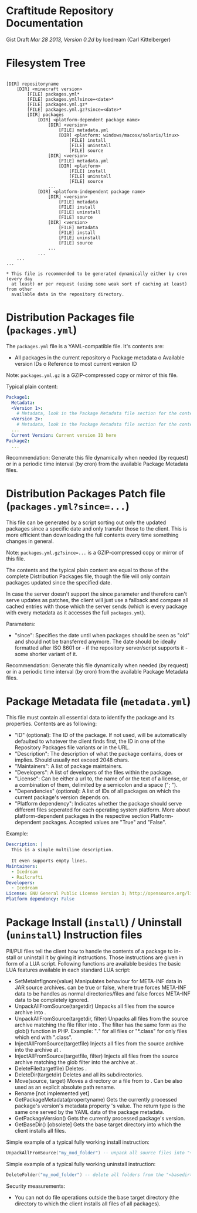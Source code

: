# Craftitude Repository Documentation
Gist Draft *Mar 28 2013, Version 0.2d*
by Icedream (Carl Kittelberger)

Filesystem Tree
===============

```text

[DIR] repositoryname
	[DIR] <minecraft version>
  		[FILE] packages.yml*
		[FILE] packages.yml?since=<date>*
		[FILE] packages.yml.gz*
		[FILE] packages.yml.gz?since=<date>*
		[DIR] packages
			[DIR] <platform-dependent package name>
				[DIR] <version>
					[FILE] metadata.yml
					[DIR] <platform: windows/macosx/solaris/linux>
						[FILE] install
						[FILE] uninstall
						[FILE] source
				[DIR] <version>
					[FILE] metadata.yml
					[DIR] <platform>
						[FILE] install
						[FILE] uninstall
						[FILE] source
				...
			[DIR] <platform-independent package name>
				[DIR] <version>
					[FILE] metadata
					[FILE] install
					[FILE] uninstall
					[FILE] source
				[DIR] <version>
					[FILE] metadata
					[FILE] install
					[FILE] uninstall
					[FILE] source
				...
			...
	...
...

* This file is recommended to be generated dynamically either by cron (every day
  at least) or per request (using some weak sort of caching at least) from other
  available data in the repository directory.

```

Distribution Packages file (``packages.yml``)
=====================================

The ``packages.yml`` file is a YAML-compatible file. It's contents are:

- All packages in the current repository
  o Package metadata
  o Available version IDs
  o Reference to most current version ID

Note: ``packages.yml.gz`` is a GZIP-compressed copy or mirror of this file.

Typical plain content:

```yaml
Package1:
  Metadata:
  <Version 1>:
    # Metadata, look in the Package Metadata file section for the contents
  <Version 2>:
    # Metadata, look in the Package Metadata file section for the contents
  ...
  Current Version: Current version ID here
Package2:
  ...
```

Recommendation: Generate this file dynamically when needed (by request) or in a periodic time interval (by cron) from the available Package Metadata files.

Distribution Packages Patch file (``packages.yml?since=...``)
=============================================================

This file can be generated by a script sorting out only the updated packages
since a specific date and only transfer those to the client. This is more
efficient than downloading the full contents every time something changes in
general.

Note: ``packages.yml.gz?since=...`` is a GZIP-compressed copy or mirror of this file.

The contents and the typical plain content are equal to those of the complete
Distribution Packages file, though the file will only contain packages updated
since the specified date.

In case the server doesn't support the since parameter and therefore can't serve
updates as patches, the client will just use a fallback and compare all cached
entries with those which the server sends (which is every package with every
metadata as it accesses the full ``packages.yml``).

Parameters:
- "since":
	Specifies the date until when packages should be seen as "old" and should
	not be transferred anymore. The date should be ideally formatted after ISO
	8601 or - if the repository server/script supports it - some shorter variant
	of it.

Recommendation: Generate this file dynamically when needed (by request) or in a periodic time interval (by cron) from the available Package Metadata files.

Package Metadata file (``metadata.yml``)
========================================

This file must contain all essential data to identify the package and its
properties. Contents are as following:

- "ID" (optional): The ID of the package. If not used, will be automatically
  defaulted to whatever the client finds first, the ID in one of the
	Repository Packages file variants or in the URL.
- "Description": The description of what the package contains, does or implies.
	Should usually not exceed 2048 chars.
- "Maintainers": A list of package maintainers.
- "Developers": A list of developers of the files within the package.
- "License": Can be either a url to, the name of or the text of a license, or a
	combination of them, delimited by a semicolon and a space ("; ").
- "Dependencies" (optional): A list of IDs of all packages on which the current
	package's version depends on.
- "Platform dependency": Indicates whether the package should serve different
	files seperated for each operating system platform. More about
	platform-dependent packages in the respective section Platform-dependent
	packages. Accepted values are "True" and "False".

Example:

```yaml
Description: |
  This is a simple multiline description.
  
  It even supports empty lines.
Maintainers:
  - Icedream
  - Railcrafti
Developers:
  - Icedream
License: GNU General Public License Version 3; http://opensource.org/licenses/GPL-3.0
Platform dependency: False
```

Package Install (``install``) / Uninstall (``uninstall``) Instruction files
===========================================================================

PII/PUI files tell the client how to handle the contents of a package to in-
stall or uninstall it by giving it instructions. Those instructions are given
in form of a LUA script. Following functions are available besides the basic
LUA features available in each standard LUA script:

- SetMetaInfIgnore(value)
  Manipulates behaviour for META-INF data in JAR source archives. <value> can
	be true or false, where true forces META-INF data to be handles as normal
	directories/files and false forces META-INF data to be completely ignored.
- UnpackAllFromSource(targetdir)
	Unpacks all files from the source archive into <targetdir>.
- UnpackAllFromSource(targetdir, filter)
	Unpacks all files from the source archive matching the file filter into
	<targetdir>. The filter has the same form as the glob() function in PHP.
	Example: "*.*" for all files or "*.class" for only files which end with
	  ".class".
- InjectAllFromSource(targetfile)
	Injects all files from the source archive into the archive at <targetfile>.
- InjectAllFromSource(targetfile, filter)
	Injects all files from the source archive matching the glob filter into the
	archive at <targetfile>.
- DeleteFile(targetfile)
	Deletes <targetfile>.
- DeleteDir(targetdir)
	Deletes <targetdir> and all its subdirectories.
- Move(source, target)
	Moves a directory or a file from <source> to <target>. Can be also used
	as an explicit absolute path rename.
- Rename [not implemented yet]
- GetPackageMetadata(propertyname)
	Gets the currently processed package's version's metadata property
	<propertyname>'s value. The return type is the same one served by the YAML
	data of the package metadata.
- GetPackageVersion()
	Gets the currently processed package's version.
- GetBaseDir() [obsolete]
	Gets the base target directory into which the client installs all files.

Simple example of a typical fully working install instruction:

```lua
UnpackAllFromSource("my_mod_folder") -- unpack all source files into "<basedir>\my_mod_folder\"
```

Simple example of a typical fully working uninstall instruction:

```lua
DeleteFolder("my_mod_folder") -- delete all folders from the "<basedir>\my_mod_folder\"
```

Security measurements:
- You can not do file operations outside the base target directory (the directory to which the client installs all files of all packages).